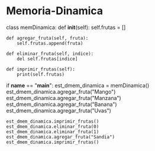 # Memoria-Dinamica
class memDinamica:
    def __init__(self):
        self.frutas = []

    def agregar_fruta(self, fruta):
        self.frutas.append(fruta)

    def eliminar_fruta(self, indice):
        del self.frutas[indice]

    def imprimir_frutas(self):
        print(self.frutas)


if __name__ == "__main__":
    est_dmem_dinamica = memDinamica()
    est_dmem_dinamica.agregar_fruta("Mango")
    est_dmem_dinamica.agregar_fruta("Manzana")
    est_dmem_dinamica.agregar_fruta("Banana")
    est_dmem_dinamica.agregar_fruta("Uvas")

    est_dmem_dinamica.imprimir_frutas()
    est_dmem_dinamica.eliminar_fruta(0)
    est_dmem_dinamica.eliminar_fruta(1)
    est_dmem_dinamica.agregar_fruta("Sandia")
    est_dmem_dinamica.imprimir_frutas()
